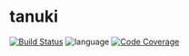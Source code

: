 tanuki
======

[![Build Status](https://img.shields.io/github/actions/workflow/status/bluescarni/tanuki/gha.yml?branch=main&style=for-the-badge)](https://github.com/bluescarni/tanuki/actions?query=workflow%3A%22GitHub+CI%22)
![language](https://img.shields.io/badge/language-C%2B%2B20-blue.svg?style=for-the-badge)
[![Code Coverage](https://img.shields.io/codecov/c/github/bluescarni/tanuki.svg?style=for-the-badge)](https://codecov.io/github/bluescarni/tanuki?branch=main)
